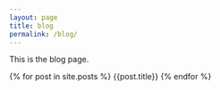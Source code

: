 ```yaml
---
layout: page
title: blog
permalink: /blog/
---
```


This is the blog page.

{% for post in site.posts %}
{{post.title}}
{% endfor %}